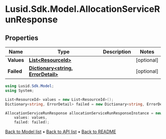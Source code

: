 # Lusid.Sdk.Model.AllocationServiceRunResponse

## Properties

Name | Type | Description | Notes
------------ | ------------- | ------------- | -------------
**Values** | [**List&lt;ResourceId&gt;**](ResourceId.md) |  | [optional] 
**Failed** | [**Dictionary&lt;string, ErrorDetail&gt;**](ErrorDetail.md) |  | [optional] 

```csharp
using Lusid.Sdk.Model;
using System;

List<ResourceId> values = new List<ResourceId>();
Dictionary<string, ErrorDetail> failed = new Dictionary<string, ErrorDetail>();

AllocationServiceRunResponse allocationServiceRunResponseInstance = new AllocationServiceRunResponse(
    values: values,
    failed: failed);
```

[Back to Model list](../README.md#documentation-for-models) &#8226; [Back to API list](../README.md#documentation-for-api-endpoints) &#8226; [Back to README](../README.md)
